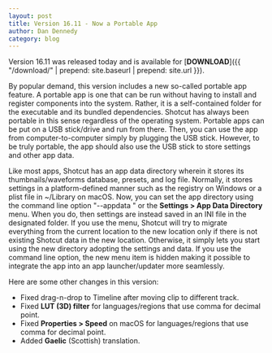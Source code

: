 ```yaml
---
layout: post
title: Version 16.11 - Now a Portable App
author: Dan Dennedy
category: blog
---
```

Version 16.11 was released today and is available for [**DOWNLOAD**]({{ "/download/" | prepend: site.baseurl | prepend: site.url }}).

By popular demand, this version includes a new so-called portable app feature.
A portable app is one that can be run without having to install and register
components into the system. Rather, it is a self-contained folder for the
executable and its bundled dependencies. Shotcut has always been
portable in this sense regardless
of the operating system. Portable apps can be put on a
USB stick/drive and run from there. Then, you can use the app from
computer-to-computer simply by plugging the USB stick.
However, to be truly portable, the app should also use the USB
stick to store settings and other app data.

Like most apps, Shotcut has an app data directory wherein it stores its
thumbnails/waveforms database, presets, and log file. Normally,
it stores settings in a platform-defined manner such as the registry on Windows
or a plist file in ~/Library on macOS. Now, you can set the app directory using
the command line option "--appdata <dirctory>" or the **Settings > App Data Directory**
menu. When you do, then settings are instead saved in an INI file in the designated
folder. If you use the menu, Shotcut will try to migrate everything from the
current location to the new location only if there is not existing Shotcut
data in the new location. Otherwise, it simply lets you start using the
new directory adopting the settings and data. If you use the command line option,
the new menu item is hidden making it possible to integrate the app into
an app launcher/updater more seamlessly.

Here are some other changes in this version:

* Fixed drag-n-drop to Timeline after moving clip to different track.
* Fixed **LUT (3D) filter** for languages/regions that use comma for decimal point.
* Fixed **Properties > Speed** on macOS for languages/regions that use comma for decimal point.
* Added **Gaelic** (Scottish) translation.
